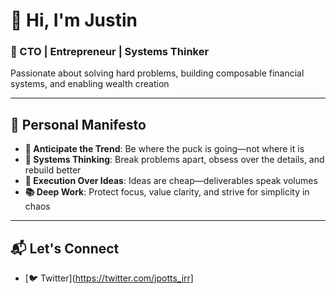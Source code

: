 # 👋 Hi, I'm Justin

### 🚀 CTO | Entrepreneur | Systems Thinker

Passionate about solving hard problems, building composable financial systems, and enabling wealth creation

---

## 🧭 Personal Manifesto

- **🔮 Anticipate the Trend**: Be where the puck is going—not where it is
- **🧩 Systems Thinking**: Break problems apart, obsess over the details, and rebuild better
- **🎯 Execution Over Ideas**: Ideas are cheap—deliverables speak volumes
- **📚 Deep Work**: Protect focus, value clarity, and strive for simplicity in chaos

---

## 📬 Let's Connect

- [🐦 Twitter](https://twitter.com/jpotts_irr]
